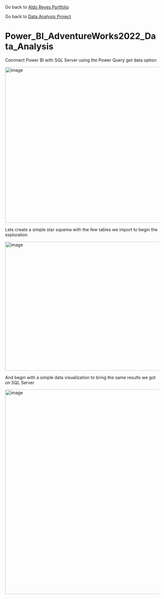 Go back to [Aldo Reyes Portfolio](https://aldoreyes84.github.io/AldoReyes.github.io/)

Go back to [Data Analysis Project](https://github.com/AldoReyes84/Data-Analisys_For-AdventureWorksDW2022_SQL_PowerBI_Python_Excel/tree/main)

# Power_BI_AdventureWorks2022_Data_Analysis

Connnect Power BI with SQL Server using the Power Query get data option

<img width="701" height="511" alt="image" src="https://github.com/user-attachments/assets/7696424c-df0c-4e99-be34-430551cbe546" />

Lets create a simple star squema with the few tables we import to begin the exploration

<img width="697" height="423" alt="image" src="https://github.com/user-attachments/assets/fdb2d333-68f9-43b3-8db3-0df9401738e2" />

And begin with a simple data visualization to bring the same results we got on SQL Server

<img width="1630" height="671" alt="image" src="https://github.com/user-attachments/assets/ff9c6822-9708-4916-b1f5-4442079603b0" />



